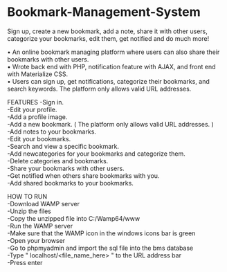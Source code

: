 # Bookmark-Management-System
Sign up, create a new bookmark, add a note, share it with other users, categorize your bookmarks, edit them, get notified and do much more!  

• An online bookmark managing platform where users can also share their bookmarks with other users.  
• Wrote back end with PHP, notification feature with AJAX, and front end with Materialize CSS.  
• Users can sign up, get notifications, categorize their bookmarks, and search keywords. The platform only allows valid URL addresses.  

FEATURES
-Sign in.  
-Edit your profile.  
-Add a profile image.  
-Add a new bookmark. ( The platform only allows valid URL addresses. )  
-Add notes to your bookmarks.  
-Edit your bookmarks.  
-Search and view a specific bookmark.  
-Add newcategories for your bookmarks and categorize them.  
-Delete categories and bookmarks.  
-Share your bookmarks with other users.  
-Get notified when others share bookmarks with you.  
-Add shared bookmarks to your bookmarks.  

HOW TO RUN  
-Download WAMP server  
-Unzip the files   
-Copy the unzipped file into C:/Wamp64/www  
-Run the WAMP server  
-Make sure that the WAMP icon in the windows icons bar is green  
-Open your browser  
-Go to phpmyadmin and import the sql file into the bms database  
-Type " localhost/<file_name_here> " to the URL address bar  
-Press enter  
  
